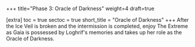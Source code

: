 +++
title="Phase 3: Oracle of Darkness"
weight=4
draft=true

[extra]
toc = true
sectoc = true
short_title = "Oracle of Darkness"
+++
After the Ice Veil is broken and the intermission is completed, enjoy The Extreme as Gaia is possessed by Loghrif's memories and takes up her role as the Oracle of Darkness.
